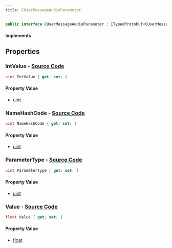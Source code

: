 ```yaml
---
title: CUserMessageAudioParameter
---
```


```csharp
public interface CUserMessageAudioParameter : ITypedProtobuf<CUserMessageAudioParameter>, INativeHandle, INetMessage<CUserMessageAudioParameter>, IDisposable
```

#### Implements

## Properties

### **IntValue** - [Source Code](https://github.com/swiftly-solution/swiftlys2/blob/main/managed/src/SwiftlyS2.Generated/Protobufs/Interfaces/CUserMessageAudioParameter.cs#L27)

```csharp
uint IntValue { get; set; }
```

#### Property Value

- [uint](https://learn.microsoft.com/dotnet/api/system.uint32)

### **NameHashCode** - [Source Code](https://github.com/swiftly-solution/swiftlys2/blob/main/managed/src/SwiftlyS2.Generated/Protobufs/Interfaces/CUserMessageAudioParameter.cs#L21)

```csharp
uint NameHashCode { get; set; }
```

#### Property Value

- [uint](https://learn.microsoft.com/dotnet/api/system.uint32)

### **ParameterType** - [Source Code](https://github.com/swiftly-solution/swiftlys2/blob/main/managed/src/SwiftlyS2.Generated/Protobufs/Interfaces/CUserMessageAudioParameter.cs#L18)

```csharp
uint ParameterType { get; set; }
```

#### Property Value

- [uint](https://learn.microsoft.com/dotnet/api/system.uint32)

### **Value** - [Source Code](https://github.com/swiftly-solution/swiftlys2/blob/main/managed/src/SwiftlyS2.Generated/Protobufs/Interfaces/CUserMessageAudioParameter.cs#L24)

```csharp
float Value { get; set; }
```

#### Property Value

- [float](https://learn.microsoft.com/dotnet/api/system.single)


